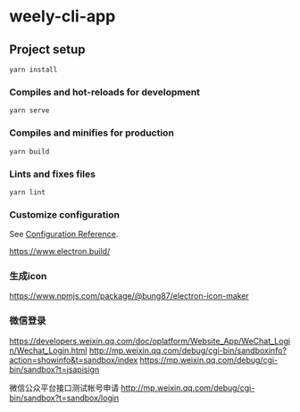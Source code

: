 # weely-cli-app

## Project setup
```
yarn install
```

### Compiles and hot-reloads for development
```
yarn serve
```

### Compiles and minifies for production
```
yarn build
```

### Lints and fixes files
```
yarn lint
```

### Customize configuration
See [Configuration Reference](https://cli.vuejs.org/config/).


https://www.electron.build/


### 生成icon
https://www.npmjs.com/package/@bung87/electron-icon-maker

### 微信登录
https://developers.weixin.qq.com/doc/oplatform/Website_App/WeChat_Login/Wechat_Login.html
http://mp.weixin.qq.com/debug/cgi-bin/sandboxinfo?action=showinfo&t=sandbox/index
https://mp.weixin.qq.com/debug/cgi-bin/sandbox?t=jsapisign

微信公众平台接口测试帐号申请
http://mp.weixin.qq.com/debug/cgi-bin/sandbox?t=sandbox/login